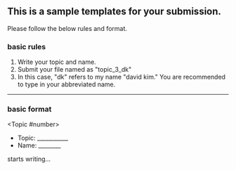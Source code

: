 ## This is a sample templates for your submission.

Please follow the below rules and format.

### basic rules

1. Write your topic and name.
2. Submit your file named as "topic_3_dk"
3. In this case, "dk" refers to my name "david kim." You are recommended to type in your abbreviated name.

--------------------

### basic format

<Topic #number>
- Topic: ___________
- Name: ________

 starts writing...
